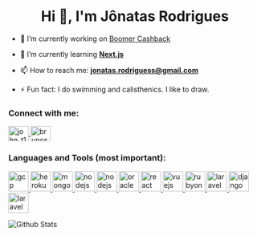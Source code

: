 <h1 align="center">
  Hi 👋, I'm Jônatas Rodrigues
</h1>

- 🔭 I’m currently working on <a href="https://boomer.com.br" target="_blank">Boomer Cashback</a>

- 🌱 I’m currently learning <a href="https://nextjs.org" target="_blank">**Next.js**</a>


- 📫 How to reach me: <a href="mailto:jonatas.rodriguess@gmail.com" target="_blank">**jonatas.rodriguess@gmail.com**</a>

- ⚡ Fun fact: I do swimming and calisthenics. I like to draw.

<h3 align="left">Connect with me:</h3>
<p align="left">
  <a href="https://twitter.com/John_T1000" target="_blank">
    <img align="center" src="https://cdn.jsdelivr.net/npm/simple-icons@3.0.1/icons/twitter.svg" alt="john_t1000" height="30" width="40" />
  </a>
  <a href="https://linkedin.com/in/brunos3d" target="_blank">
    <img align="center" src="https://cdn.jsdelivr.net/npm/simple-icons@3.0.1/icons/linkedin.svg" alt="brunos3d" height="30" width="40" />
  </a>
</p>

<h3 align="left">Languages and Tools (most important):</h3>
<p align="left">
  <a href="https://cloud.google.com" target="_blank">
    <img src="https://www.vectorlogo.zone/logos/google_cloud/google_cloud-icon.svg" alt="gcp" width="40" height="40"/>
  </a>
  <a href="https://heroku.com" target="_blank">
    <img src="https://www.vectorlogo.zone/logos/heroku/heroku-icon.svg" alt="heroku" width="40" height="40"/>
  </a>
  <a href="https://www.mongodb.com/" target="_blank">
    <img src="https://devicons.github.io/devicon/devicon.git/icons/mongodb/mongodb-original-wordmark.svg" alt="mongodb" width="40" height="40"/>
  </a>
  <a href="https://www.postgresql.org/" target="_blank">
    <img src="https://devicons.github.io/devicon/devicon.git/icons/postgresql/postgresql-original-wordmark.svg" alt="nodejs" width="40" height="40"/>
  </a>
  <a href="https://www.mysql.com/" target="_blank">
    <img src="https://devicons.github.io/devicon/devicon.git/icons/mysql/mysql-original-wordmark.svg" alt="nodejs" width="40" height="40"/>
  </a>
    <a href="https://www.oracle.com/" target="_blank">
    <img src="https://devicons.github.io/devicon/devicon.git/icons/oracle/oracle-original.svg" alt="oracle" width="40" height="40"/>
  </a>
  <a href="https://reactjs.org/" target="_blank">
    <img src="https://devicons.github.io/devicon/devicon.git/icons/react/react-original-wordmark.svg" alt="react" width="40" height="40"/>
  </a>
  <a href="https://vuejs.org/" target="_blank">
    <img src="https://devicons.github.io/devicon/devicon.git/icons/vuejs/vuejs-original-wordmark.svg" alt="vuejs" width="40" height="40"/>
  </a>
  <a href="https://rubyonrails.org/" target="_blank">
    <img src="https://devicons.github.io/devicon/devicon.git/icons/rails/rails-original-wordmark.svg" alt="rubyonrails" width="40" height="40"/>
  </a>
  <a href="https://laravel.com/" target="_blank">
    <img src="https://devicons.github.io/devicon/devicon.git/icons/laravel/laravel-plain.svg" alt="laravel" width="40" height="40"/>
  </a>
    <a href="https://www.djangoproject.com/" target="_blank">
    <img src="https://devicons.github.io/devicon/devicon.git/icons/django/django-original.svg" alt="django" width="40" height="40"/>
  </a>
  <a href="https://www.java.com/" target="_blank">
    <img src="https://devicons.github.io/devicon/devicon.git/icons/java/java-original-wordmark.svg" alt="laravel" width="40" height="40"/>
  </a>
</p>

<img align="left" alt="Github Stats" src="https://github-readme-stats.vercel.app/api?username=johnt1000&show_icons=true&hide_border=true" />

<!--
**johnt1000/johnt1000** is a ✨ _special_ ✨ repository because its `README.md` (this file) appears on your GitHub profile.

[![Visitors](https://visitor-badge.glitch.me/badge?page_id=github/jonht1000)](https://brunos3d.github.io)

### Hi there 👋

Here are some ideas to get you started:

- 🔭 I’m currently working on ...
- 🌱 I’m currently learning ...
- 👯 I’m looking to collaborate on ...
- 🤔 I’m looking for help with ...
- 💬 Ask me about ...
- 📫 How to reach me: ...
- 😄 Pronouns: ...
- ⚡ Fun fact: ...
-->
